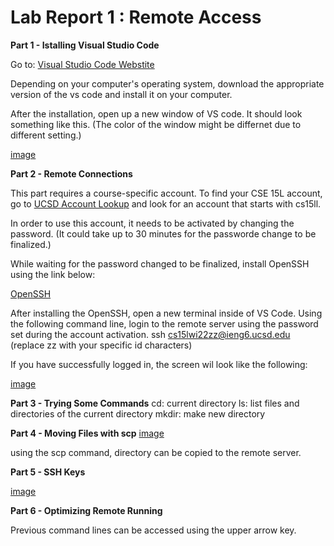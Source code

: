 
# **Lab Report 1 : Remote Access**

**Part 1 - Istalling Visual Studio Code**

Go to: [Visual Studio Code Webstite](https://code.visualstudio.com/)

Depending on your computer's operating system, download the appropriate version of the vs code and install it on your computer.

After the installation, open up a new window of VS code. It should look something like this.
(The color of the window might be differnet due to different setting.)

[image](https://github.com/eunkjm/cse15l-lab-reports/blob/main/vscode.jpg)

**Part 2 - Remote Connections**

This part requires a course-specific account.
To find your CSE 15L account, go to [UCSD Account Lookup](https://sdacs.ucsd.edu/~icc/index.php)
and look for an account that starts with cs15ll.

In order to use this account, it needs to be activated by changing the password. (It could take up to 30 minutes for the passworde change to be finalized.)

While waiting for the password changed to be finalized, install OpenSSH using the link below:

[OpenSSH](https://docs.microsoft.com/en-us/windows-server/administration/openssh/openssh_install_firstuse)

After installing the OpenSSH, open a new terminal inside of VS Code.
Using the following command line, login to the remote server using the password set during the account activation.
ssh cs15lwi22zz@ieng6.ucsd.edu
(replace zz with your specific id characters)

If you have successfully logged in, the screen wil look like the following:

[image](https://github.com/eunkjm/cse15l-lab-reports/blob/main/ssh.jpg)

**Part 3 - Trying Some Commands**
cd: current directory
ls: list files and directories of the current directory
mkdir: make new directory


**Part 4 - Moving Files with scp**
[image](https://github.com/eunkjm/cse15l-lab-reports/blob/main/scp.jpg)

using the scp command, directory can be copied to the remote server.

**Part 5 - SSH Keys**

[image](https://github.com/eunkjm/cse15l-lab-reports/blob/main/ssh-keygen.jpg)

**Part 6 - Optimizing Remote Running**

Previous command lines can be accessed using the upper arrow key.





                                                            
                                                
